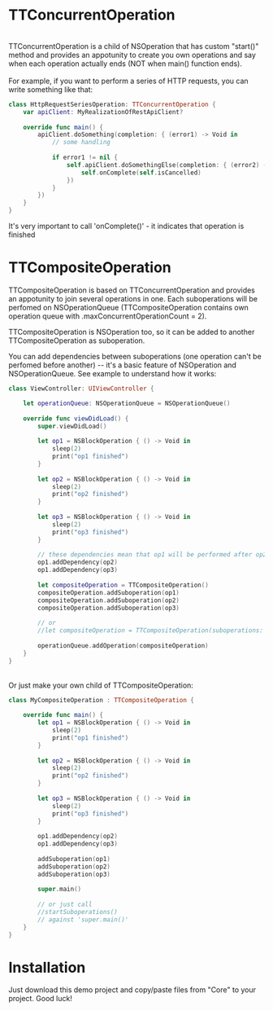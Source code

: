 # TTConcurrentOperation
<br>TTConcurrentOperation is a child of NSOperation that has custom "start()" method and provides an appotunity 
to create you own operations and say when each operation actually ends (NOT when main() function ends).
<br><br>For example, if you want to perform a series of HTTP requests, you can write something like that:

```swift
class HttpRequestSeriesOperation: TTConcurrentOperation {
    var apiClient: MyRealizationOfRestApiClient?
    
    override func main() {
        apiClient.doSomething(completion: { (error1) -> Void in
            // some handling
            
            if error1 != nil {
                self.apiClient.doSomethingElse(completion: { (error2) -> Void in
                    self.onComplete(self.isCancelled)
                })
            }
        })
    }
}
```
It's very important to call 'onComplete()' - it indicates that operation is finished

# TTCompositeOperation
TTCompositeOperation is based on TTConcurrentOperation and provides an appotunity to join several operations in one.
Each suboperations will be perfomed on NSOperationQueue (TTCompositeOperation contains own operation queue with .maxConcurrentOperationCount = 2).

TTCompositeOperation is NSOperation too, so it can be added to another TTCompositeOperation as suboperation.

You can add dependencies between suboperations (one operation can't be perfomed before another) -- it's a basic feature of NSOperation and NSOperationQueue.
See example to understand how it works:

```swift  
class ViewController: UIViewController {

    let operationQueue: NSOperationQueue = NSOperationQueue()
    
    override func viewDidLoad() {
        super.viewDidLoad()
        
        let op1 = NSBlockOperation { () -> Void in
            sleep(2)
            print("op1 finished")
        }
        
        let op2 = NSBlockOperation { () -> Void in
            sleep(2)
            print("op2 finished")
        }
        
        let op3 = NSBlockOperation { () -> Void in
            sleep(2)
            print("op3 finished")
        }
        
        // these dependencies mean that op1 will be performed after op2 and op3
        op1.addDependency(op2)
        op1.addDependency(op3)
        
        let compositeOperation = TTCompositeOperation()
        compositeOperation.addSuboperation(op1)
        compositeOperation.addSuboperation(op2)
        compositeOperation.addSuboperation(op3)
        
        // or
        //let compositeOperation = TTCompositeOperation(suboperations: [op1, op2, op3])
        
        operationQueue.addOperation(compositeOperation)
    }
}
```

<br>Or just make your own child of TTCompositeOperation:

```swift
class MyCompositeOperation : TTCompositeOperation {
    
    override func main() {
        let op1 = NSBlockOperation { () -> Void in
            sleep(2)
            print("op1 finished")
        }
        
        let op2 = NSBlockOperation { () -> Void in
            sleep(2)
            print("op2 finished")
        }
        
        let op3 = NSBlockOperation { () -> Void in
            sleep(2)
            print("op3 finished")
        }
        
        op1.addDependency(op2)
        op1.addDependency(op3)
        
        addSuboperation(op1)
        addSuboperation(op2)
        addSuboperation(op3)
        
        super.main()
        
        // or just call
        //startSuboperations()
        // against 'super.main()'
    }
}
```
# Installation

Just download this demo project and copy/paste files from "Core" to your project. Good luck!
